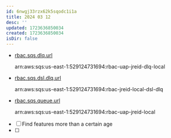 ```yaml
---
id: 6nwgj33rzx62k5sqodc1i1a
title: 2024 03 12
desc: ''
updated: 1723636850034
created: 1723636850034
isDir: false
---
```

- [rbac.sqs.dlq.url](http://localhost:8080/#roles/global/properties/rbac.sqs.dlq.url)
    
    arn:aws:sqs:us-east-1:529124731694:rbac-uap-jreid-dlq-local
    
- [rbac.sqs.dsl.dlq.url](http://localhost:8080/#roles/global/properties/rbac.sqs.dsl.dlq.url)
    
    arn:aws:sqs:us-east-1:529124731694:rbac-jreid-local-dsl-dlq
    
- [rbac.sqs.queue.url](http://localhost:8080/#roles/global/properties/rbac.sqs.queue.url)
    
    arn:aws:sqs:us-east-1:529124731694:rbac-uap-jreid-local



- [ ] Find features more than a certain age
- [ ] 